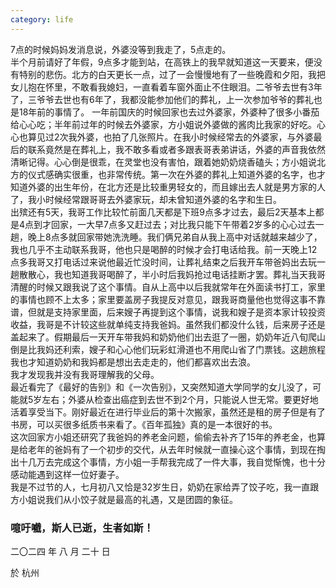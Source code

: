 ```yaml
---
category: life
---
```


7点的时候妈妈发消息说，外婆没等到我走了，5点走的。  
半个月前请好了年假，9点多才能到站，在高铁上的我早就知道这一天要来，便没有特别的悲伤。北方的白天更长一点，过了一会慢慢地有了一些晚霞和夕阳，我把女儿抱在怀里，不敢看我媳妇，一直看着车窗外面止不住眼泪。二爷爷去世有3年了，三爷爷去世也有6年了，我都没能参加他们的葬礼，上一次参加爷爷的葬礼也是18年前的事情了。 一年前国庆的时候回家也去过外婆家，外婆种了很多小番茄给心心吃；半年前过年的时候去外婆家，方小姐说外婆做的酱肉比我家的好吃。心心也算见过2次我外婆，也拍了几张照片。在我小时候经常去的外婆家，与外婆最后的联系竟然是在葬礼上，我不敢多看或者多跟表哥表弟讲话，外婆的声音我依然清晰记得。心心倒是很乖，在灵堂也没有害怕，跟着她奶奶烧香磕头；方小姐说北方的仪式感确实很重，也非常传统。第一次在外婆的葬礼上知道外婆的名字，也才知道外婆的出生年份，在北方还是比较重男轻女的，而且嫁出去人就是男方家的人了，我小时候经常跟哥哥去外婆家玩，却未曾知道外婆的名字和生日。  
出殡还有5天，我哥工作比较忙前面几天都是下班9点多才过去，最后2天基本上都是4点到才回家，一大早7点多又赶过去；对比我只能下午带着2岁多的心心过去一趟，晚上8点多就回家带她洗洗睡。我们俩兄弟自从我上高中对话就越来越少了，我也几乎不主动联系我哥，他也只是喝醉的时候才会打电话给我。前一天晚上12点多我哥又打电话过来说他最近忙没时间，让葬礼结束之后我开车带爸妈出去玩一趟散散心，我也知道我哥喝醉了，半小时后我妈抢过电话挂断才罢。葬礼当天我哥清醒的时候又跟我说了这个事情。自从上高中以后我就常年在外面读书打工，家里的事情也顾不上太多；家里要盖房子我提反对意见，跟我哥商量他也觉得这事不靠谱，但就是支持家里面，后来嫂子再提到这个事情，说我和嫂子是资本家计较投资收益，我哥是不计较这些就单纯支持我爸妈。虽然我们都没什么钱，后来房子还是盖起来了。假期最后一天开车带我妈和奶奶他们出去逛了一圈，奶奶年近八旬爬山倒是比我妈还利索，嫂子和心心他们玩彩虹滑道也不用爬山省了门票钱。这趟旅程我也才知道奶奶和我妈都是想出去走走的，他们都喜欢出去浪。  
我才发现我并没有我哥理解我的父母。  
最近看完了《最好的告别》和《一次告别》，又突然知道大学同学的女儿没了，可能就5岁左右；外婆从检查出癌症到去世不到2个月，只能说人世无常。要更好地活着享受当下。刚好最近在进行毕业后的第十次搬家，虽然还是租的房子但是有了书房，可以买很多纸质书来看了。《百年孤独》真的是一本很好的书。  
这次回家方小姐还研究了我爸妈的养老金问题，偷偷去补齐了15年的养老金，也算是给老年的爸妈有了一个初步的交代，从去年时候就一直操心这个事情，到现在掏出十几万去完成这个事情，方小姐一手帮我完成了一件大事，我自觉惭愧，也十分感动能遇到这样一位好妻子。  
我是不过节的人，七月初八又恰是32岁生日，奶奶在家给弄了饺子吃，我一直跟方小姐说我们从小饺子就是最高的礼遇，又是团圆的象征。  
### 噫吁嚱，斯人已逝，生者如斯！


二〇二四 年 八 月 二十 日

於 杭州
